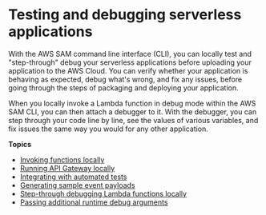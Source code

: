 # Testing and debugging serverless applications<a name="serverless-test-and-debug"></a>

With the AWS SAM command line interface \(CLI\), you can locally test and "step\-through" debug your serverless applications before uploading your application to the AWS Cloud\. You can verify whether your application is behaving as expected, debug what's wrong, and fix any issues, before going through the steps of packaging and deploying your application\.

When you locally invoke a Lambda function in debug mode within the AWS SAM CLI, you can then attach a debugger to it\. With the debugger, you can step through your code line by line, see the values of various variables, and fix issues the same way you would for any other application\.

**Topics**
+ [Invoking functions locally](serverless-sam-cli-using-invoke.md)
+ [Running API Gateway locally](serverless-sam-cli-using-start-api.md)
+ [Integrating with automated tests](serverless-sam-cli-using-automated-tests.md)
+ [Generating sample event payloads](serverless-sam-cli-using-generate-event.md)
+ [Step\-through debugging Lambda functions locally](serverless-sam-cli-using-debugging.md)
+ [Passing additional runtime debug arguments](serverless-sam-cli-using-debugging-additional-arguments.md)